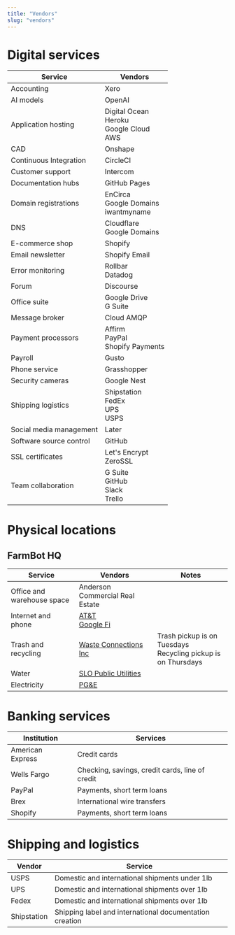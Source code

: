 ```yaml
---
title: "Vendors"
slug: "vendors"
---
```


# Digital services

|Service                  |Vendors                       |
|-------------------------|------------------------------|
|Accounting               |Xero
|AI models                |OpenAI
|Application hosting      |Digital Ocean<br>Heroku<br>Google Cloud<br>AWS
|CAD                      |Onshape
|Continuous Integration   |CircleCI
|Customer support         |Intercom
|Documentation hubs       |GitHub Pages
|Domain registrations     |EnCirca<br>Google Domains<br>iwantmyname
|DNS                      |Cloudflare<br>Google Domains
|E-commerce shop          |Shopify
|Email newsletter         |Shopify Email
|Error monitoring         |Rollbar<br>Datadog
|Forum                    |Discourse
|Office suite             |Google Drive<br>G Suite
|Message broker           |Cloud AMQP
|Payment processors       |Affirm<br>PayPal<br>Shopify Payments
|Payroll                  |Gusto
|Phone service            |Grasshopper
|Security cameras         |Google Nest
|Shipping logistics       |Shipstation<br>FedEx<br>UPS<br>USPS
|Social media management  |Later
|Software source control  |GitHub
|SSL certificates         |Let's Encrypt<br>ZeroSSL
|Team collaboration       |G Suite<br>GitHub<br>Slack<br>Trello

# Physical locations
## FarmBot HQ

|Service                       |Vendors                       |Notes|
|------------------------------|------------------------------|-----|
|Office and warehouse space    |Anderson Commercial Real Estate|
|Internet and phone            |[AT&T](https://att.com/)<br>[Google Fi](https://fi.google.com/)|
|Trash and recycling           |[Waste Connections Inc](https://wcicustomer.com)|Trash pickup is on Tuesdays<br>Recycling pickup is on Thursdays
|Water                         |[SLO Public Utilities](https://slocity.merchanttransact.com)|
|Electricity                   |[PG&E](https://pge.com/waystopay)|

# Banking services

|Institution                   |Services                      |
|------------------------------|------------------------------|
|American Express              |Credit cards
|Wells Fargo                   |Checking, savings, credit cards, line of credit
|PayPal                        |Payments, short term loans
|Brex                          |International wire transfers
|Shopify                       |Payments, short term loans

# Shipping and logistics

|Vendor      |Service                                                |
|------------|-------------------------------------------------------|
|USPS        |Domestic and international shipments under 1lb         |
|UPS         |Domestic and international shipments over 1lb          |
|Fedex       |Domestic and international shipments over 1lb          |
|Shipstation |Shipping label and international documentation creation|
